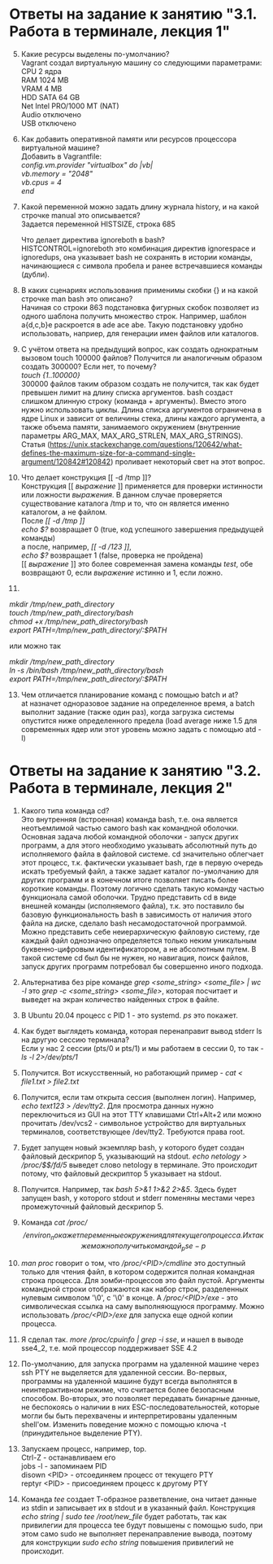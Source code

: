# Ответы на задание к занятию "3.1. Работа в терминале, лекция 1"
5. Какие ресурсы выделены по-умолчанию? </br>
Vagrant создал виртуальную машину со следующими параметрами: </br>
CPU 2 ядра</br>
RAM 1024 MB</br>
VRAM 4 MB</br>
HDD SATA 64 GB</br>
Net Intel PRO/1000 MT (NAT)</br>
Audio отключено</br>
USB отключено</br>

6. Как добавить оперативной памяти или ресурсов процессора виртуальной машине? </br>
Добавить в Vagrantfile:</br>
_config.vm.provider "virtualbox" do |vb|</br>
     vb.memory = "2048"</br>
     vb.cpus = 4</br>
end_</br>
  

8. Какой переменной можно задать длину журнала history, и на какой строчке manual это описывается?   
   Задается переменной HISTSIZE, строка 685</br>

   Что делает директива ignoreboth в bash?</br>
   HISTCONTROL=ignoreboth это комбинация директив ignorespace и ignoredups, она указывает bash не сохранять в истории команды, начинающиеся с символа пробела и ранее встречавшиеся команды (дубли).

9. В каких сценариях использования применимы скобки {} и на какой строчке man bash это описано?</br>
Начиная со строки 863 подстановка фигурных скобок позволяет из одного шаблона получить множество строк. Например, шаблон a{d,c,b}e раскроется в ade ace abe. Такую подстановку удобно использовать, наприер, для генерации имен файлов или каталогов.

10. С учётом ответа на предыдущий вопрос, как создать однократным вызовом touch 100000 файлов? Получится ли аналогичным образом создать 300000? Если нет, то почему?</br>
_touch {1..100000}_</br>
300000 файлов таким образом создать не получится, так как будет превышен лимит на длину списка аргументов. bash создаст слишком длинную строку (команда + аргументы). Вместо этого нужно использовать циклы.
Длина списка аргументов ограничена в ядре Linux и зависит от величины стека, длины каждого аргумента, а также объема памяти, занимаемого окружением (внутренние параметры ARG_MAX, MAX_ARG_STRLEN, MAX_ARG_STRINGS). Статья (https://unix.stackexchange.com/questions/120642/what-defines-the-maximum-size-for-a-command-single-argument/120842#120842) проливает некоторый свет на этот вопрос.

11. Что делает конструкция [[ -d /tmp ]]?</br>
Конструкция [[ _выражение_ ]] применяется для проверки истинности или ложности _выражения_.
В данном случае проверяется существование каталога /tmp и то, что он является именно каталогом, а не файлом.</br>
После _[[ -d /tmp ]]_ </br>
_echo $?_ возвращает 0 (true, код успешного завершения предыдущей команды)</br>
а после, например, _[[ -d /123 ]]_,</br>
_echo $?_ возвращает 1 (false, проверка не пройдена)</br>
[[ _выражение_ ]] это более современная замена команды _test_, обе возвращают 0, если _выражение_ истинно и 1, если ложно.

12.
_mkdir /tmp/new_path_directory</br>
touch /tmp/new_path_directory/bash</br>
chmod +x /tmp/new_path_directory/bash</br>
export PATH=/tmp/new_path_directory/:$PATH_</br>

или можно так

_mkdir /tmp/new_path_directory</br>
ln -s /bin/bash /tmp/new_path_directory/bash</br>
export PATH=/tmp/new_path_directory/:$PATH_

13. Чем отличается планирование команд с помощью batch и at?</br>
at назначет одноразовое задание на определенное время, а batch выполнит задание (также один раз), когда загрузка системы опустится ниже определенного предела (load average ниже 1.5 для современных ядер или этот уровень можно задать с помощью atd -l)




# Ответы на задание к занятию "3.2. Работа в терминале, лекция 2"
1. Какого типа команда cd?</br> 
Это внутренняя (встроенная) команда bash, т.е. она является неотъемлимой частью самого bash как командной оболочки.
Основная задача любой командной оболочки - запуск других программ, а для этого необходимо указывать абсолютный путь до исполняемого файла в файловой системе.
cd значительно облегчает этот процесс, т.к. фактически указывает bash, где в первую очередь искать требуемый файл, а также задает каталог по-умолчанию для других программ
и в конечном итоге позволяет писать более короткие команды. Поэтому логично сделать такую команду частью функционала самой оболочки. Трудно представить cd в виде внешней команды 
(исполняемого файла), т.к. это поставило бы базовую функциональность bash в зависимость от наличия этого файла на диске, сделало bash несамодостаточной программой.
Можно представить себе неиерархическую файловую систему, где каждый файл однозначно определяется только неким уникальным буквенно-цифровым идентификатором, а не абсолютным путем.
В такой системе cd был бы не нужен, но навигация, поиск файлов, запуск других программ потребовал бы совершенно иного подхода.

2. Альтернатива без pipe команде _grep <some_string> <some_file> | wc -l_ это _grep -с <some_string> <some_file>_, которая посчитает и выведет на экран количество найденных строк в файле.

3. В Ubuntu 20.04 процесс с PID 1 - это systemd. _ps_ это покажет.

4. Как будет выглядеть команда, которая перенаправит вывод stderr ls на другую сессию терминала?</br>
Если у нас 2 сессии (pts/0 и pts/1) и мы работаем в сессии 0, то так - _ls -l 2>/dev/pts/1_

5. Получится. Вот искусственный, но работающий пример - _cat < file1.txt > file2.txt_

6. Получится, если там открыта сессия (выполнен логин). Например, _echo text123 > /dev/tty2_. Для просмотра данных нужно переключиться из GUI на этот TTY клавишами Ctrl+Alt+2 или можно
прочитать /dev/vcs2 - символьное устройство для виртуальных терминалов, соответствующее /dev/tty2. Требуются права root.

7. Будет запущен новый экземпляр bash, у которого будет создан файловый дескрипор 5, указывающий на stdout. _echo netology > /proc/$$/fd/5_ выведет слово netology в терминале. Это происходит потому, что файловый дескриптор 5 указывает на stdout.

8. Получится. Например, так _bash 5>&1 1>&2 2>&5_. Здесь будет запущен bash, у которого stdout и stderr поменяны местами через промежуточный файловый дескрипор 5.

9. Команда _cat /proc/$$/environ_ покажет переменные окружения для текущего процесса. Их также можно получить командой _ps e -p $$_

10. _man proc_ говорит о том, что _/proc/\<PID\>/cmdline_ это доступный только для чтения файл, в котором содержится полная командная строка процесса. Для зомби-процессов это файл пустой. Аргументы командной строки
отображаются как набор строк, разделенных нулевым символом '\0', с '\0' в конце. А _/proc/\<PID\>/exe_ - это символическая ссылка на саму выполняющуюся программу. Можно использовать _/proc/\<PID\>/exe_ для запуска еще одной
копии процесса.

11. Я сделал так. _more /proc/cpuinfo | grep -i sse_, и нашел в выводе sse4_2, т.е. мой процессор поддерживает SSE 4.2 

12. По-умолчанию, для запуска программ на удаленной машине через ssh PTY не выделяется для удаленной сессии. Во-первых, программы на удаленной машине будут всегда выполнятся в неинтерактивном режиме, что считается более
безопасным способом. Во-вторых, это позволяет передавать бинарные данные, не беспокоясь о наличии в них ESC-последовательностей, которые могли бы быть перехвачены и интерпретированы удаленным shell'ом.
Изменить поведение можно с помощью ключа -t (принудительное выделение PTY).

13. Запускаем процесс, например, top.</br>
Ctrl-Z - останавливаем его</br>
jobs -l - запоминаем PID</br>
disown \<PID\> - отсоединяем процесс от текущего PTY</br>
reptyr \<PID\> - присоединяем процесс к другому PTY</br>

14. Команда _tee_ создает Т-образное разветвление, она читает данные из stdin и записывает их в stdout и в указанный файл. Конструкция _echo string | sudo tee /root/new_file_ будет работать, так как привилегии для процесса tee
будут повышены с помощью sudo, при этом само sudo не выполняет перенаправление вывода, поэтому для конструкции _sudo echo string_ повышения привилегий не происходит.

